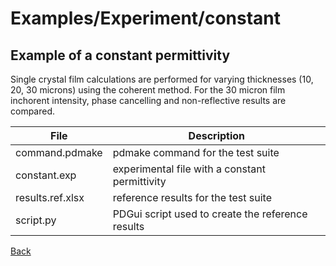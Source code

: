 # Examples/Experiment/constant
## Example of a constant permittivity

Single crystal film calculations are performed for varying thicknesses (10, 20, 30 microns) using the coherent method.  For the 30 micron film inchorent intensity, phase cancelling and non-reflective results are compared.

| **File**              | **Description**                                   |
| --------------------- | ------------------------------------------------- |
| command.pdmake        | pdmake command for the test suite                 |
| constant.exp          | experimental file with a constant permittivity    |
| results.ref.xlsx      | reference results for the test suite              |
| script.py             | PDGui script used to create the reference results |

[Back](..)
